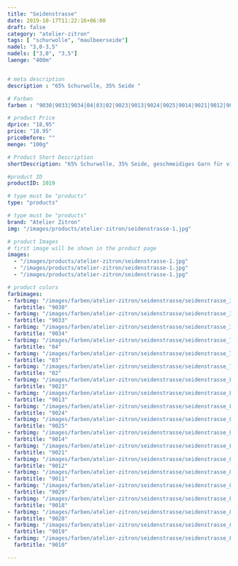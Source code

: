```yaml
---
title: "Seidenstrasse"
date: 2019-10-17T11:22:16+06:00
draft: false
category: "atelier-zitron"
tags: [ "schurwolle", "maulbeerseide"]	
nadel: "3,0-3,5" 
nadels: ["3,0", "3,5"] 
laenge: "400m"	


# meta description
description : "65% Schurwolle, 35% Seide "

# Farben
farben : "9030|9033|9034|04|03|02|9023|9013|9024|9025|9014|9021|9012|9011|9029|9018|9028|9019|9010"

# product Price
dprice: "18,95"
price: "18.95"
priceBefore: ""
menge: "100g"

# Product Short Description
shortDescription: "65% Schurwolle, 35% Seide, geschmeidiges Garn für viele Zwecke"

#product ID
productID: 1019

# type must be "products"
type: "products"

# type must be "products"
brand: "Atelier Zitron"
img: "/images/products/atelier-zitron/seidenstrasse-1.jpg"   

# product Images
# first image will be shown in the product page
images:
  - "/images/products/atelier-zitron/seidenstrasse-1.jpg"
  - "/images/products/atelier-zitron/seidenstrasse-1.jpg"
  - "/images/products/atelier-zitron/seidenstrasse-1.jpg"

# product colors
farbimages:
- farbimg: "/images/farben/atelier-zitron/seidenstrasse/seidenstrasse_3001_9030_1.jpg"	
  farbtitle: "9030"
- farbimg: "/images/farben/atelier-zitron/seidenstrasse/seidenstrasse_3012_9033_1.jpg"	
  farbtitle: "9033"
- farbimg: "/images/farben/atelier-zitron/seidenstrasse/seidenstrasse_3015_9034_1.jpg"	
  farbtitle: "9034"
- farbimg: "/images/farben/atelier-zitron/seidenstrasse/seidenstrasse_7187_04_1.jpg"	
  farbtitle: "04"
- farbimg: "/images/farben/atelier-zitron/seidenstrasse/seidenstrasse_7192_03_1.jpg"	
  farbtitle: "03"
- farbimg: "/images/farben/atelier-zitron/seidenstrasse/seidenstrasse_7197_02_1.jpg"	
  farbtitle: "02"
- farbimg: "/images/farben/atelier-zitron/seidenstrasse/seidenstrasse_8472_9023_1.jpg"	
  farbtitle: "9023"
- farbimg: "/images/farben/atelier-zitron/seidenstrasse/seidenstrasse_8476_9013_1.jpg"	
  farbtitle: "9013"
- farbimg: "/images/farben/atelier-zitron/seidenstrasse/seidenstrasse_8478_9024_1.jpg"	
  farbtitle: "9024"
- farbimg: "/images/farben/atelier-zitron/seidenstrasse/seidenstrasse_8486_9025_1.jpg"	
  farbtitle: "9025"
- farbimg: "/images/farben/atelier-zitron/seidenstrasse/seidenstrasse_8494_9014_1.jpg"	
  farbtitle: "9014"
- farbimg: "/images/farben/atelier-zitron/seidenstrasse/seidenstrasse_8508_9021_1.jpg"	
  farbtitle: "9021"
- farbimg: "/images/farben/atelier-zitron/seidenstrasse/seidenstrasse_8514_9012_1.jpg"	
  farbtitle: "9012"
- farbimg: "/images/farben/atelier-zitron/seidenstrasse/seidenstrasse_8518_9011_1.jpg"	
  farbtitle: "9011"
- farbimg: "/images/farben/atelier-zitron/seidenstrasse/seidenstrasse_8526_9029_1.jpg"	
  farbtitle: "9029"
- farbimg: "/images/farben/atelier-zitron/seidenstrasse/seidenstrasse_8528_9018_1.jpg"	
  farbtitle: "9018"
- farbimg: "/images/farben/atelier-zitron/seidenstrasse/seidenstrasse_8542_9028_1.jpg"	
  farbtitle: "9028"
- farbimg: "/images/farben/atelier-zitron/seidenstrasse/seidenstrasse_8544_9019_1.jpg"	
  farbtitle: "9019"
- farbimg: "/images/farben/atelier-zitron/seidenstrasse/seidenstrasse_8918_9010_1.jpg"	
  farbtitle: "9010"

---
```



